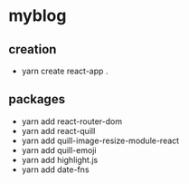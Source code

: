 # myblog

## creation
- yarn create react-app .

## packages
- yarn add react-router-dom
- yarn add react-quill
- yarn add quill-image-resize-module-react
- yarn add quill-emoji
- yarn add highlight.js
- yarn add date-fns
